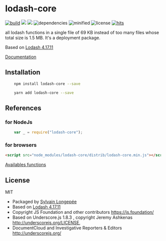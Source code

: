 # lodash-core

<div style="display:inline">

[![build](https://travis-ci.org/Sylvain59650/lodash-core.png?branch=master)](https://travis-ci.org/Sylvain59650/lodash-core)
 <a target="_blank" title="version" href="https://www.npmjs.com/package/lodash-core"><img src="https://img.shields.io/npm/v/lodash-core.svg" /></a>
    <a target="_blank" title="package" href="https://github.com/Sylvain59650/lodash-core"><img src="https://img.shields.io/github/package-json/v/Sylvain59650/lodash-core.svg" /></a>
![dependencies](https://img.shields.io/david/Sylvain59650/lodash-core.svg)
![minified](https://img.shields.io/bundlephobia/min/lodash-core.svg)
![license](https://img.shields.io/npm/l/lodash-core.svg)
[![hits](http://hits.dwyl.com/Sylvain59650/lodash-core.svg)](http://hits.dwyl.com/Sylvain59650/lodash-core)
</div>



all lodash functions in a single file of 69 KB instead of too many files whose total size is 1.5 MB.
It's a deployment package. 

Based on [Lodash 4.17.11](https://www.npmjs.com/package/lodash)

 [Documentation](https://lodash.com/docs/4.17.11)

## Installation

```bash
    npm install lodash-core --save

    yarn add lodash-core --save
```

## References
### for NodeJs

```javascript
    var _ = require("lodash-core");
```

### for browsers

```html
<script src="node_modules/lodash-core/distrib/lodash-core.min.js"></script>
```

<a href="https://sylvain59650.github.io/lodash-core/lodash-core.spec.html">Availables functions</a>

## License
MIT
- Packaged by [Sylvain Longepée](https://www.npmjs.com/~sylvain59)
- Based on [Lodash 4.17.11](https://github.com/lodash/lodash/blob/master/LICENSE)
- Copyright JS Foundation and other contributors <https://js.foundation/>
- Based on Underscore.js 1.8.3 , copyright Jeremy Ashkenas <http://underscorejs.org/LICENSE>,
- DocumentCloud and Investigative Reporters & Editors <http://underscorejs.org/>
